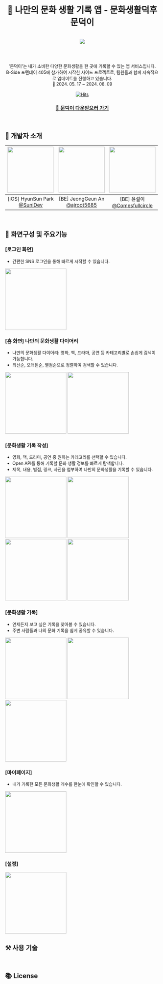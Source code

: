 <div align=center>  
  
  # 🐤 나만의 문화 생활 기록 앱 - 문화생활덕후 문덕이

  <br>

  <image src="https://github.com/user-attachments/assets/52f8f11c-4439-41df-8ec5-31f7ee136774"/>
  
  <br><br>
   
  '문덕이'는 내가 소비한 다양한 문화생활을 한 곳에 기록할 수 있는 앱 서비스입니다. <br>
  B-Side 포텐데이 405에 참가하여 시작한 사이드 프로젝트로, 팀원들과 함께 지속적으로 업데이트를 진행하고 있습니다. <br>
  📆 2024. 05. 17 ~ 2024. 08. 09  
  <br>
  [![Hits](https://hits.seeyoufarm.com/api/count/incr/badge.svg?url=https%3A%2F%2Fgithub.com%2FMoon-Duck-Org%2FMoonDuckFE-iOS&count_bg=%2379C83D&title_bg=%23555555&icon=&icon_color=%23E7E7E7&title=COUNT&edge_flat=false)](https://hits.seeyoufarm.com)
  
  ### [📱 문덕이 다운받으러 가기](https://apps.apple.com/kr/app/%EB%AC%B8%ED%99%94%EC%83%9D%ED%99%9C%EB%8D%95%ED%9B%84-%EB%AC%B8%EB%8D%95%EC%9D%B4/id6502997117)
  
</div>
 <br>
  
## :information_desk_person: 개발자 소개
|<img src="https://avatars.githubusercontent.com/u/56523702?v=4" width="150" height="150"/>|<img src="https://avatars.githubusercontent.com/u/55906796?v=4" width="150" height="150"/>|<img src="https://avatars.githubusercontent.com/u/86522955?v=4" width="150" height="150"/>|
|:-:|:-:|:-:|
|[iOS] HyunSun Park<br/>[@SuniDev](https://github.com/SuniDev)|[BE] JeongGeun An<br/>[@ajroot5685](https://github.com/ajroot5685)|[BE] 윤설이<br/>[@Comesfullcircle](https://github.com/Comesfullcircle)|

<br>

## 📱 화면구성 및 주요기능

### [로그인 화면]
- 간편한 SNS 로그인을 통해 빠르게 시작할 수 있습니다. <br>
<image src="https://github.com/user-attachments/assets/876e0df6-fe46-46ca-837a-1a73f055187d" width=200 />
<br>

### [홈 화면] 나만의 문화생활 다이어리
- 나만의 문화생활 다이어리: 영화, 책, 드라마, 공연 등 카테고리별로 손쉽게 검색이 가능합니다.
- 최신순, 오래된순, 별점순으로 정렬하여 검색할 수 있습니다.<br> 
<image src="https://github.com/user-attachments/assets/d344afee-ab7c-4ce2-8e17-aa8be0ffde43" width=200 />
<image src="https://github.com/user-attachments/assets/4931dfc8-0bfc-4b98-ba97-372797279c7d" width=200 />
<br>

### [문화생활 기록 작성]
- 영화, 책, 드라마, 공연 중 원하는 카테고리를 선택할 수 있습니다.
- Open API를 통해 기록할 문화 생활 정보를 빠르게 탐색합니다.
- 제목, 내용, 별점, 링크, 사진을 첨부하여 나만의 문화생활을 기록할 수 있습니다.
<image src="https://github.com/user-attachments/assets/f9a5add9-37b9-454b-a31b-1b43ec600a0d" width=200 />
<image src="https://github.com/user-attachments/assets/4180988a-63b5-48f6-b6e0-6a3bb09da551" width=200 />
<image src="https://github.com/user-attachments/assets/1281b3cb-92f1-445d-a879-e3b702fd4357" width=200 />
<image src="https://github.com/user-attachments/assets/d46f26ee-3823-4c63-b55e-b330277bd51f" width=200 />
<br>

### [문화생활 기록]
- 언제든지 보고 싶은 기록을 찾아볼 수 있습니다.
- 주변 사람들과 나의 문화 기록을 쉽게 공유할 수 있습니다. <br>
<image src="https://github.com/user-attachments/assets/df5666f6-2a54-4da7-a123-43cb5a65e0b1" width=200 /> 
<image src="https://github.com/user-attachments/assets/795f218f-c542-4080-88c7-c387ec4d0f16" width=200 /> 
<image src="https://github.com/user-attachments/assets/c77fe344-ba42-4d6c-a932-cd90b513297d" width=200 />
<br>

### [마이페이지]
- 내가 기록한 모든 문화생활 개수를 한눈에 확인할 수 있습니다. <br>
<image src="https://github.com/user-attachments/assets/6efc7a39-e3e7-4b5f-8b6d-54535e460d88" width=200 />
<br>

### [설정] 
<image src="https://github.com/user-attachments/assets/c2039044-e0c2-4856-847a-62d9c0c5d9f9" width=200 />
<br>

## ⚒️ 사용 기술

<br>

## 📚 License


